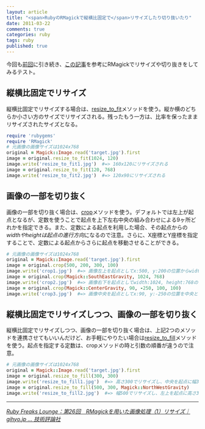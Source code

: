 ```yaml
---
layout: article
title: "<span>RubyのRMagickで縦横比固定で</span>リサイズしたり切り抜いたり"
date: 2011-03-22
comments: true
categories: ruby
tags: ruby
published: true
---
```


今回も[前回](/2011/03/21/ruby-rmagick-imagemagick-resize-scale-thumbnail-sample)に引き続き、[この記事](http://gihyo.jp/dev/serial/01/ruby/0026?page=2)を参考にRMagickでリサイズや切り抜きをしてみるテスト。

<!-- READMORE -->

## 縦横比固定でリサイズ

縦横比固定でリサイズする場合は、[resize\_to\_fit](http://studio.imagemagick.org/RMagick/doc/image3.html#resize_to_fit)メソッドを使う。縦か横のどちらか小さい方のサイズでリサイズされる。残ったもう一方は、比率を保ったままリサイズされたサイズとなる。

~~~ ruby
require 'rubygems'
require 'RMagick'
# 元画像の画像サイズは1024x768
original = Magick::Image.read('target.jpg').first
image = original.resize_to_fit(1024, 120)
image.write('resize_to_fit1.jpg')  #=> 160x120にリサイズされる
image = original.resize_to_fit(120, 768)
image.write('resize_to_fit2.jpg')  #=> 120x90にリサイズされる
~~~


## 画像の一部を切り抜く

画像の一部を切り抜く場合は、[crop](http://studio.imagemagick.org/RMagick/doc/image1.html#crop)メソッドを使う。デフォルトでは左上が起点となるが、定数を使うことで起点を上下左右中央の組み合わせによる9ヶ所どれかを指定できる。また、定数による起点を利用した場合、その起点からの*widthやheightは起点の進行方向*になるので注意。さらに、X座標とY座標を指定することで、定数による起点からさらに起点を移動させることができる。

~~~ ruby
# 元画像の画像サイズは1024x768
original = Magick::Image.read('target.jpg').first
image = original.crop(500, 200, 300, 100)
image.write('crop1.jpg')  #=> 画像左上を起点としてx:500, y:200の位置からwidth:300, height:100のサイズで切り取り
image = original.crop(Magick::SouthEastGravity, 1024, 768)
image.write('crop2.jpg')  #=> 画像右下を起点としてwidth:1024, height:768のサイズで切り取り＝元画像と同じサイズ
image = original.crop(Magick::CenterGravity, 90, -250, 100, 100)
image.write('crop3.jpg')  #=> 画像中央を起点としてx:90, y:-250の位置を中央としてwidth:100, height:100のサイズで切り取り
~~~


## 縦横比固定でリサイズしつつ、画像の一部を切り抜く

縦横比固定でリサイズしつつ、画像の一部を切り抜く場合は、上記2つのメソッドを連携させてもいいんだけど、お手軽にやりたい場合は[resize\_to\_fill](http://studio.imagemagick.org/RMagick/doc/image3.html#resize_to_fill)メソッドを使う。起点を指定する定数は、cropメソッドの時と引数の順番が違うので注意。

~~~ ruby
# 元画像の画像サイズは1024x768
original = Magick::Image.read('target.jpg').first
image = original.resize_to_fill(300, 300)
image.write('resize_to_fill1.jpg')  #=> 高さ300でリサイズし、中央を起点に幅300で切り取り
image = original.resize_to_fill(500, 300, Magick::NorthWestGravity)
image.write('resize_to_fill2.jpg')  #=> 幅500でリサイズし、左上を起点に高さ300で切り取り
~~~


* * *

<cite>[Ruby Freaks Lounge：第26回　RMagickを用いた画像処理（1）リサイズ｜gihyo.jp … 技術評論社](http://gihyo.jp/dev/serial/01/ruby/0026?page=2)</cite>
